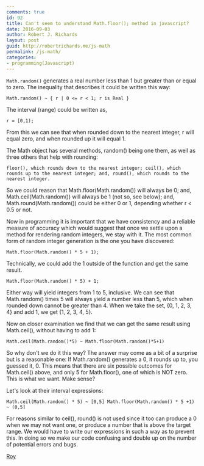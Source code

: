 ```yaml
---
comments: true
id: 92
title: Can't seem to understand Math.floor(); method in javascript?
date: 2016-09-03
author: Robert J. Richards
layout: post
guid: http://robertrichards.me/js-math
permalink: /js-math/
categories:
- programming(Javascript)
---
```



`Math.random()` generates a real number less than 1 but greater than or equal to zero. The inequality that describes it could be written this way:

`Math.random() ~ { r | 0 <= r < 1; r is Real }`

The interval (range) could be written as,

`r = [0,1);`

From this we can see that when rounded down to the nearest integer, r will equal zero, and when rounded up it will equal 1.

The Math object has several methods, random() being one them, as well as three others that help with rounding:

`floor(), which rounds down to the nearest integer;
ceil(), which rounds up to the nearest integer; and,
round(), which rounds to the nearest integer.`

So we could reason that Math.floor(Math.random()) will always be 0; and, Math.ceil(Math.random()) will always be 1 (not so, see below); and, Math.round(Math.random()) could be either 0 or 1, depending whether r < 0.5 or not.

Now in programming it is important that we have consistency and a reliable measure of accuracy which would suggest that once we settle upon a method for rendering random integers, we stay with it. The most common form of random integer generation is the one you have discovered:

`Math.floor(Math.random() * 5 + 1);`

Technically, we could add the 1 outside of the function and get the same result.

`Math.floor(Math.random() * 5) + 1;`

Either way will yield integers from 1 to 5, inclusive. We can see that Math.random() times 5 will always yield a number less than 5, which when rounded down cannot be greater than 4. When we take the set, {0, 1, 2, 3, 4} and add 1, we get {1, 2, 3, 4, 5}.

Now on closer examination we find that we can get the same result using Math.ceil(), without having to add 1:

`Math.ceil(Math.random()*5) ~ Math.floor(Math.random()*5+1)`

So why don't we do it this way? The answer may come as a bit of a surprise but is a reasonable one: If Math.random() generates a 0, it rounds up to, you guessed it, 0. This means that there are six possible outcomes for Math.ceil() above, and only 5 for Math.floor(), one of which is NOT zero. This is what we want. Make sense?

Let's look at their interval expressions:

`Math.ceil(Math.random() * 5) ~ [0,5]
Math.floor(Math.random() * 5 +1) ~ (0,5]`

For reasons similar to ceil(), round() is not used since it too can produce a 0 when we may not want one, or produce a number that is above the target range. We would have to write our expressions in such a way as to prevent this. In doing so we make our code confusing and double up on the number of potential errors and bugs.

[Roy](https://www.codecademy.com/en/forum_questions/520d13a2f10c609a79000efb)